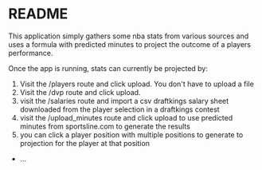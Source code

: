 # README

This application simply gathers some nba stats from various sources and uses a formula with predicted minutes to project the outcome of a players performance. 

Once the app is running, stats can currently be projected by:

1. Visit the /players route and click upload. You don't have to upload a file
2. Visit the /dvp route and click upload.
3. visit the /salaries route and import a csv draftkings salary sheet downloaded from the player selection in a draftkings contest
4. visit the /upload_minutes route and click upload to use predicted minutes from sportsline.com to generate the results
5. you can click a player position with multiple positions to generate to projection for the player at that position 

* ...
